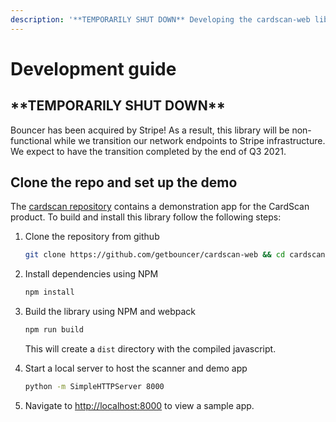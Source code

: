 ```yaml
---
description: '**TEMPORARILY SHUT DOWN** Developing the cardscan-web library.'
---
```


# Development guide

## \*\*TEMPORARILY SHUT DOWN\*\*

Bouncer has been acquired by Stripe! As a result, this library will be non-functional while we transition our network endpoints to Stripe infrastructure. We expect to have the transition completed by the end of Q3 2021.

## Clone the repo and set up the demo

The [cardscan repository](https://github.com/getbouncer/cardscan-web) contains a demonstration app for the CardScan product. To build and install this library follow the following steps:

1. Clone the repository from github

   ```bash
   git clone https://github.com/getbouncer/cardscan-web && cd cardscan-web
   ```

2. Install dependencies using NPM

   ```bash
   npm install
   ```

3. Build the library using NPM and webpack

   ```bash
   npm run build
   ```

   This will create a `dist` directory with the compiled javascript.

4. Start a local server to host the scanner and demo app

   ```bash
   python -m SimpleHTTPServer 8000
   ```

5. Navigate to [http://localhost:8000](http://localhost:8000) to view a sample app.

